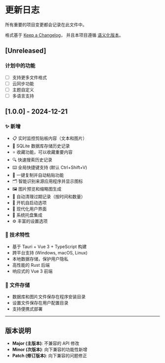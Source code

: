 # 更新日志

所有重要的项目变更都会记录在此文件中。

格式基于 [Keep a Changelog](https://keepachangelog.com/en/1.0.0/)，
并且本项目遵循 [语义化版本](https://semver.org/spec/v2.0.0.html)。

## [Unreleased]

### 计划中的功能
- [ ] 支持更多文件格式
- [ ] 云同步功能
- [ ] 主题自定义
- [ ] 多语言支持

## [1.0.0] - 2024-12-21

### ✨ 新增
- 📋 实时监控剪贴板内容（文本和图片）
- 💾 SQLite 数据库存储历史记录
- ⭐ 收藏功能，可以收藏重要内容
- 🔍 快速搜索历史记录
- ⌨️ 全局快捷键支持 (默认 Ctrl+Shift+V)
- 🚀 一键复制并自动粘贴功能
- 🗂️ 智能识别来源应用程序并显示图标
- 🖼️ 图片预览和缩略图生成
- 🧹 自动清理过期记录（按时间和数量）
- 🔧 开机自启动选项
- 🎨 现代化用户界面
- 📱 系统托盘集成
- ⚙️ 丰富的设置选项

### 🔧 技术特性
- 基于 Tauri + Vue 3 + TypeScript 构建
- 跨平台支持 (Windows, macOS, Linux)
- 本地数据存储，保护用户隐私
- 高性能的 Rust 后端
- 响应式的 Vue 3 前端

### 📁 文件存储
- 数据库和图片文件保存在程序安装目录
- 设置文件保存在用户配置目录
- 支持便携式部署

---

## 版本说明

- **Major (主版本)**: 不兼容的 API 修改
- **Minor (次版本)**: 向下兼容的功能性新增
- **Patch (修订版本)**: 向下兼容的问题修正 
